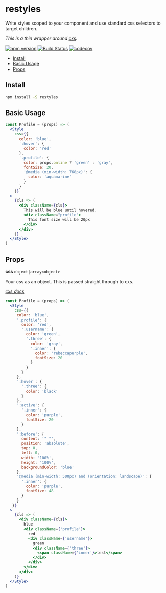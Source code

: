 # restyles

Write styles scoped to your component and use standard css selectors to target children.

*This is a thin wrapper around [cxs](https://github.com/jxnblk/cxs).*

[![npm version](https://badge.fury.io/js/restyles.svg)](https://badge.fury.io/js/restyles)
[![Build Status](https://travis-ci.org/tkh44/restyles.svg?branch=master)](https://travis-ci.org/tkh44/restyles)
[![codecov](https://codecov.io/gh/tkh44/restyles/branch/master/graph/badge.svg)](https://codecov.io/gh/tkh44/restyles)

-   [Install](#install)
-   [Basic Usage](#basic-usage)
-   [Props](#props)

## Install

```bash
npm install -S restyles
```

## Basic Usage
```jsx
const Profile = (props) => (
  <Style
    css={{
      color: 'blue',
      ':hover': {
        color: 'red'
      },
      '.profile': {
        color: props.online ? 'green' : 'gray',
        fontSize: 20,
        '@media (min-width: 768px)': {
          color: 'aquamarine'
        }
      }
    }}
  >
    {cls => (
      <div className={cls}>
        This will be blue until hovered.
        <div className="profile">
          This font size will be 20px
        </div>
      </div>
    )}
  </Style>
)
```

## Props

**css** `object|array<object>`

Your css as an object. This is passed straight through to cxs.

*[cxs docs](https://github.com/jxnblk/cxs/blob/master/README.md)*

```jsx
const Profile = (props) => (
  <Style
    css={{
     color: 'blue',
     '.profile': {
       color: 'red',
       '.username': {
         color: 'green',
         '.three': {
           color: 'gray',
           '.inner': {
             color: 'rebeccapurple',
             fontSize: 20
           }
         }
       }
     },
     ':hover': {
       '.three': {
         color: 'black'
       }
     },
     ':active': {
       '.inner': {
         color: 'purple',
         fontSize: 20
       }
     },
     ':before': {
       content: '" "',
       position: 'absolute',
       top: 0,
       left: 0,
       width: '100%',
       height: '100%',
       backgroundColor: 'blue'
     },
     '@media (min-width: 500px) and (orientation: landscape)': {
       '.inner': {
         color: 'purple',
         fontSize: 48
       }
     }
   }}
  >
    {cls => (
      <div className={cls}>
        blue
        <div className={'profile'}>
          red
          <div className={'username'}>
            green
            <div className={'three'}>
              <span className={'inner'}>test</span>
            </div>
          </div>
        </div>
      </div>
    )}
  </Style>
)
```


